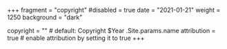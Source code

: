 +++
fragment = "copyright"
#disabled = true
date = "2021-01-21"
weight = 1250
background = "dark"

copyright = "" # default: Copyright $Year .Site.params.name
attribution = true # enable attribution by setting it to true
+++

